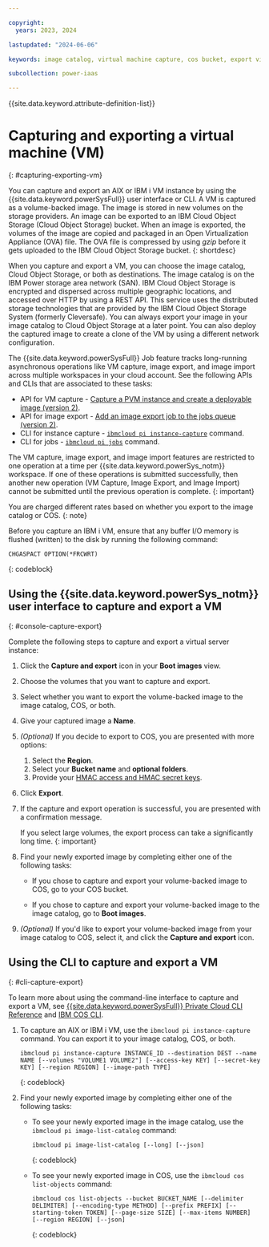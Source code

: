 ```yaml
---

copyright:
  years: 2023, 2024

lastupdated: "2024-06-06"

keywords: image catalog, virtual machine capture, cos bucket, export virtual machine, ova

subcollection: power-iaas

---
```


{{site.data.keyword.attribute-definition-list}}

# Capturing and exporting a virtual machine (VM)
{: #capturing-exporting-vm}

You can capture and export an AIX or IBM i VM instance by using the {{site.data.keyword.powerSysFull}} user interface or CLI. A VM is captured as a volume-backed image. The image is stored in new volumes on the storage providers. An image can be exported to an IBM Cloud Object Storage (Cloud Object Storage) bucket. When an image is exported, the volumes of the image are copied and packaged in an Open Virtualization Appliance (OVA) file. The OVA file is compressed by using *gzip* before it gets uploaded to the IBM Cloud Object Storage bucket.
{: shortdesc}

When you capture and export a VM, you can choose the image catalog, Cloud Object Storage, or both as destinations. The image catalog is on the IBM Power storage area network (SAN). IBM Cloud Object Storage is encrypted and dispersed across multiple geographic locations, and accessed over HTTP by using a REST API. This service uses the distributed storage technologies that are provided by the IBM Cloud Object Storage System (formerly Cleversafe). You can always export your image in your image catalog to Cloud Object Storage at a later point. You can also deploy the captured image to create a clone of the VM by using a different network configuration.

The {{site.data.keyword.powerSysFull}} Job feature tracks long-running asynchronous operations like VM capture, image export, and image import across multiple workspaces in your cloud account. See the following APIs and CLIs that are associated to these tasks:
- API for VM capture - [Capture a PVM instance and create a deployable image (version 2)](/apidocs/power-cloud#pcloud-v2-pvminstances-capture-post).
- API for image export - [Add an image export job to the jobs queue (version 2)](/apidocs/power-cloud#pcloud-v2-images-export-post).
- CLI for instance capture - [`ibmcloud pi instance-capture`](/docs/power-iaas-cli-plugin?topic=power-iaas-cli-plugin-power-iaas-cli-reference#ibmcloud-pi-instance-capture) command.
- CLI for jobs - [`ibmcloud pi jobs`](/docs/power-iaas-cli-plugin?topic=power-iaas-cli-plugin-power-iaas-cli-reference#ibmcloud-pi-jobs) command.

The VM capture, image export, and image import features are restricted to one operation at a time per {{site.data.keyword.powerSys_notm}} workspace. If one of these operations is submitted successfully, then another new operation (VM Capture, Image Export, and Image Import) cannot be submitted until the previous operation is complete.
{: important}

You are charged different rates based on whether you export to the image catalog or COS.
{: note}

Before you capture an IBM i VM, ensure that any buffer I/O memory is flushed (written) to the disk by running the following command:

```text
CHGASPACT OPTION(*FRCWRT)
```
{: codeblock}


## Using the {{site.data.keyword.powerSys_notm}} user interface to capture and export a VM
{: #console-capture-export}

Complete the following steps to capture and export a virtual server instance:

1. Click the **Capture and export** icon in your **Boot images** view.

2. Choose the volumes that you want to capture and export.

3. Select whether you want to export the volume-backed image to the image catalog, COS, or both.

4. Give your captured image a **Name**.

5. *(Optional)* If you decide to export to COS, you are presented with more options:
   1. Select the **Region**.
   2. Select your **Bucket name** and **optional folders**.
   3. Provide your [HMAC access and HMAC secret keys](/docs/power-iaas?topic=power-iaas-deploy-custom-image#access-keys).

6. Click **Export**.

7. If the capture and export operation is successful, you are presented with a confirmation message.

    If you select large volumes, the export process can take a significantly long time.
    {: important}

8. Find your newly exported image by completing either one of the following tasks:

   - If you chose to capture and export your volume-backed image to COS, go to your COS bucket.

   - If you chose to capture and export your volume-backed image to the image catalog, go to **Boot images**.

9. *(Optional)* If you'd like to export your volume-backed image from your image catalog to COS, select it, and click the **Capture and export** icon.

## Using the CLI to capture and export a VM
{: #cli-capture-export}

To learn more about using the command-line interface to capture and export a VM, see [{{site.data.keyword.powerSysFull}} Private Cloud CLI Reference](/docs/power-iaas-cli-plugin?topic=power-iaas-cli-plugin-power-iaas-cli-reference) and [IBM COS CLI](/docs/cloud-object-storage-cli-plugin?topic=cloud-object-storage-cli-plugin-ic-cos-cli).

1. To capture an AIX or IBM i VM, use the `ibmcloud pi instance-capture` command. You can export it to your image catalog, COS, or both.

    ```text
    ibmcloud pi instance-capture INSTANCE_ID --destination DEST --name NAME [--volumes "VOLUME1 VOLUME2"] [--access-key KEY] [--secret-key KEY] [--region REGION] [--image-path TYPE]
    ```
    {: codeblock}

2. Find your newly exported image by completing either one of the following tasks:

    - To see your newly exported image in the image catalog, use the `ibmcloud pi image-list-catalog` command:

        ```text
        ibmcloud pi image-list-catalog [--long] [--json]
        ```
        {: codeblock}

    - To see your newly exported image in COS, use the `ibmcloud cos list-objects` command:

        ```text
        ibmcloud cos list-objects --bucket BUCKET_NAME [--delimiter DELIMITER] [--encoding-type METHOD] [--prefix PREFIX] [--starting-token TOKEN] [--page-size SIZE] [--max-items NUMBER] [--region REGION] [--json]
        ```
        {: codeblock}
